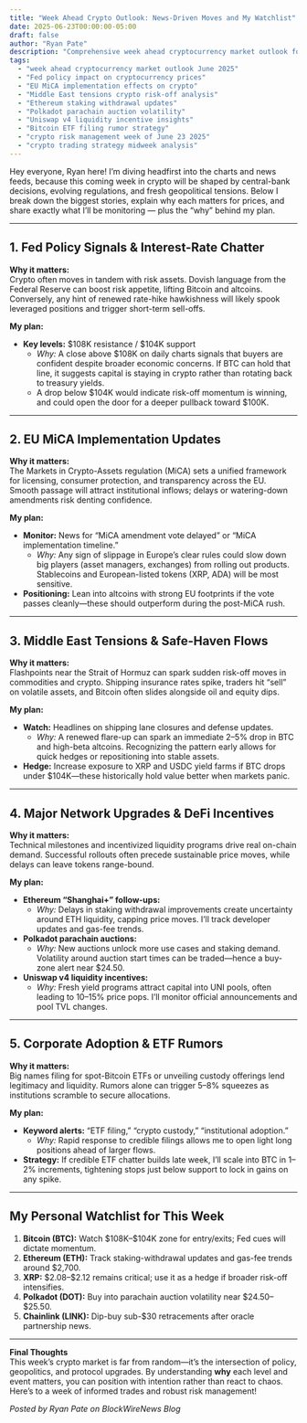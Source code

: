 ```yaml
---
title: "Week Ahead Crypto Outlook: News-Driven Moves and My Watchlist"
date: 2025-06-23T00:00:00-05:00
draft: false
author: "Ryan Pate"
description: "Comprehensive week ahead cryptocurrency market outlook for June 23, 2025—covering Fed policy impact, EU MiCA updates, Middle East tensions, DeFi incentives, and ETF rumors for informed trading strategy."
tags:
  - "week ahead cryptocurrency market outlook June 2025"
  - "Fed policy impact on cryptocurrency prices"
  - "EU MiCA implementation effects on crypto"
  - "Middle East tensions crypto risk-off analysis"
  - "Ethereum staking withdrawal updates"
  - "Polkadot parachain auction volatility"
  - "Uniswap v4 liquidity incentive insights"
  - "Bitcoin ETF filing rumor strategy"
  - "crypto risk management week of June 23 2025"
  - "crypto trading strategy midweek analysis"
---
```


Hey everyone, Ryan here! I’m diving headfirst into the charts and news feeds, because this coming week in crypto will be shaped by central-bank decisions, evolving regulations, and fresh geopolitical tensions. Below I break down the biggest stories, explain why each matters for prices, and share exactly what I’ll be monitoring — plus the “why” behind my plan.

---

## 1. Fed Policy Signals & Interest-Rate Chatter  
**Why it matters:**  
Crypto often moves in tandem with risk assets. Dovish language from the Federal Reserve can boost risk appetite, lifting Bitcoin and altcoins. Conversely, any hint of renewed rate-hike hawkishness will likely spook leveraged positions and trigger short-term sell-offs.

**My plan:**  
- **Key levels:** \$108K resistance / \$104K support  
  - *Why:* A close above \$108K on daily charts signals that buyers are confident despite broader economic concerns. If BTC can hold that line, it suggests capital is staying in crypto rather than rotating back to treasury yields.  
  - A drop below \$104K would indicate risk-off momentum is winning, and could open the door for a deeper pullback toward \$100K.

---

## 2. EU MiCA Implementation Updates  
**Why it matters:**  
The Markets in Crypto-Assets regulation (MiCA) sets a unified framework for licensing, consumer protection, and transparency across the EU. Smooth passage will attract institutional inflows; delays or watering-down amendments risk denting confidence.

**My plan:**  
- **Monitor:** News for “MiCA amendment vote delayed” or “MiCA implementation timeline.”  
  - *Why:* Any sign of slippage in Europe’s clear rules could slow down big players (asset managers, exchanges) from rolling out products. Stablecoins and European-listed tokens (XRP, ADA) will be most sensitive.  
- **Positioning:** Lean into altcoins with strong EU footprints if the vote passes cleanly—these should outperform during the post-MiCA rush.

---

## 3. Middle East Tensions & Safe-Haven Flows  
**Why it matters:**  
Flashpoints near the Strait of Hormuz can spark sudden risk-off moves in commodities and crypto. Shipping insurance rates spike, traders hit “sell” on volatile assets, and Bitcoin often slides alongside oil and equity dips.

**My plan:**  
- **Watch:** Headlines on shipping lane closures and defense updates.  
  - *Why:* A renewed flare-up can spark an immediate 2–5% drop in BTC and high-beta altcoins. Recognizing the pattern early allows for quick hedges or repositioning into stable assets.  
- **Hedge:** Increase exposure to XRP and USDC yield farms if BTC drops under \$104K—these historically hold value better when markets panic.

---

## 4. Major Network Upgrades & DeFi Incentives  
**Why it matters:**  
Technical milestones and incentivized liquidity programs drive real on-chain demand. Successful rollouts often precede sustainable price moves, while delays can leave tokens range-bound.

**My plan:**  
- **Ethereum “Shanghai+” follow-ups:**  
  - *Why:* Delays in staking withdrawal improvements create uncertainty around ETH liquidity, capping price moves. I’ll track developer updates and gas-fee trends.  
- **Polkadot parachain auctions:**  
  - *Why:* New auctions unlock more use cases and staking demand. Volatility around auction start times can be traded—hence a buy-zone alert near \$24.50.  
- **Uniswap v4 liquidity incentives:**  
  - *Why:* Fresh yield programs attract capital into UNI pools, often leading to 10–15% price pops. I’ll monitor official announcements and pool TVL changes.

---

## 5. Corporate Adoption & ETF Rumors  
**Why it matters:**  
Big names filing for spot-Bitcoin ETFs or unveiling custody offerings lend legitimacy and liquidity. Rumors alone can trigger 5–8% squeezes as institutions scramble to secure allocations.

**My plan:**  
- **Keyword alerts:** “ETF filing,” “crypto custody,” “institutional adoption.”  
  - *Why:* Rapid response to credible filings allows me to open light long positions ahead of larger flows.  
- **Strategy:** If credible ETF chatter builds late week, I’ll scale into BTC in 1–2% increments, tightening stops just below support to lock in gains on any spike.

---

## My Personal Watchlist for This Week  
1. **Bitcoin (BTC):** Watch \$108K–\$104K zone for entry/exits; Fed cues will dictate momentum.  
2. **Ethereum (ETH):** Track staking-withdrawal updates and gas-fee trends around \$2,700.  
3. **XRP:** \$2.08–\$2.12 remains critical; use it as a hedge if broader risk-off intensifies.  
4. **Polkadot (DOT):** Buy into parachain auction volatility near \$24.50–\$25.50.  
5. **Chainlink (LINK):** Dip-buy sub-\$30 retracements after oracle partnership news.  

---

**Final Thoughts**  
This week’s crypto market is far from random—it’s the intersection of policy, geopolitics, and protocol upgrades. By understanding **why** each level and event matters, you can position with intention rather than react to chaos. Here’s to a week of informed trades and robust risk management!

*Posted by Ryan Pate on BlockWireNews Blog*  
